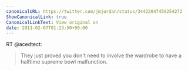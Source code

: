```yaml
---
canonicalURL: https://twitter.com/jmjordan/status/34422047459254272
ShowCanonicalLink: true
CanonicalLinkText: View original on
date: 2011-02-07T01:23:50+00:00
---
```

RT @acedtect:
> They just proved you don't need to involve the wardrobe to have a halftime supreme bowl malfunction.